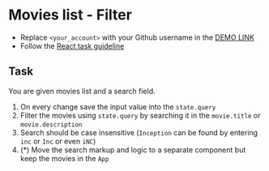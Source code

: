 # Movies list - Filter
- Replace `<your_account>` with your Github username in the
 [DEMO LINK](https://Ostapiuss.github.io/react_movies-list-filter/)
- Follow the [React task guideline](https://github.com/mate-academy/react_task-guideline#react-tasks-guideline)

## Task
You are given movies list and a search field.
1. On every change save the input value into the `state.query`
1. Filter the movies using `state.query` by searching it in the `movie.title` or `movie.description`
1. Search should be case insensitive (`Inception` can be found by entering `inc` or `Inc` or even `iNC`)
1. (*) Move the search markup and logic to a separate component but keep the movies in the `App`
